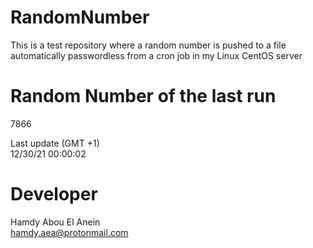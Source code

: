 # RandomNumber    
This is a test repository where a random number is pushed to a file automatically passwordless from a cron job in my Linux CentOS server    
# Random Number of the last run   
7866
      
Last update (GMT +1)    
12/30/21 00:00:02
# Developer    
Hamdy Abou El Anein   
hamdy.aea@protonmail.com
